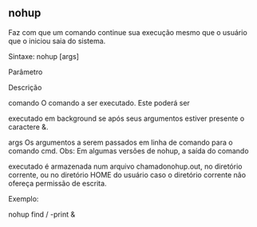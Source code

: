 ## nohup

Faz com que um comando continue sua execução mesmo que o usuário
que o iniciou saia do sistema.

 

Sintaxe: nohup <comando> [args]

Parâmetro

Descrição

comando O comando a ser executado. Este poderá ser

executado em background se após seus
argumentos estiver presente o caractere &.

args Os argumentos a serem passados em linha de
comando para o comando cmd.
Obs: Em algumas versões de nohup, a saída do comando

executado é armazenada num arquivo chamadonohup.out,
no diretório corrente, ou no diretório HOME do usuário caso
o diretório corrente não ofereça permissão de escrita.

Exemplo:

nohup find / -print &


